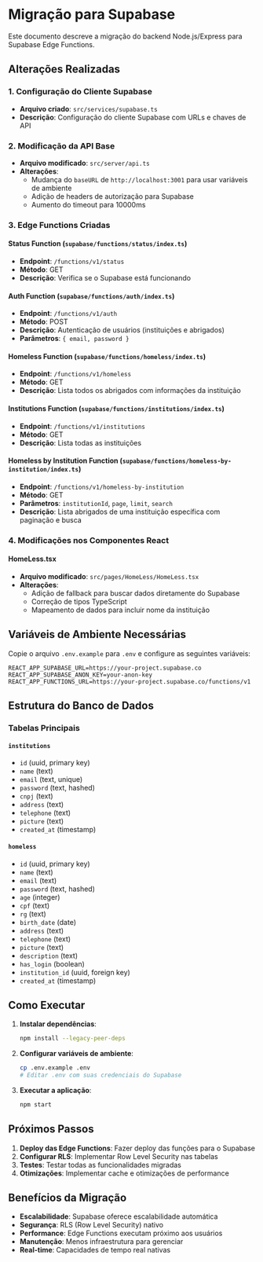 # Migração para Supabase

Este documento descreve a migração do backend Node.js/Express para Supabase Edge Functions.

## Alterações Realizadas

### 1. Configuração do Cliente Supabase
- **Arquivo criado**: `src/services/supabase.ts`
- **Descrição**: Configuração do cliente Supabase com URLs e chaves de API

### 2. Modificação da API Base
- **Arquivo modificado**: `src/server/api.ts`
- **Alterações**:
  - Mudança do `baseURL` de `http://localhost:3001` para usar variáveis de ambiente
  - Adição de headers de autorização para Supabase
  - Aumento do timeout para 10000ms

### 3. Edge Functions Criadas

#### Status Function (`supabase/functions/status/index.ts`)
- **Endpoint**: `/functions/v1/status`
- **Método**: GET
- **Descrição**: Verifica se o Supabase está funcionando

#### Auth Function (`supabase/functions/auth/index.ts`)
- **Endpoint**: `/functions/v1/auth`
- **Método**: POST
- **Descrição**: Autenticação de usuários (instituições e abrigados)
- **Parâmetros**: `{ email, password }`

#### Homeless Function (`supabase/functions/homeless/index.ts`)
- **Endpoint**: `/functions/v1/homeless`
- **Método**: GET
- **Descrição**: Lista todos os abrigados com informações da instituição

#### Institutions Function (`supabase/functions/institutions/index.ts`)
- **Endpoint**: `/functions/v1/institutions`
- **Método**: GET
- **Descrição**: Lista todas as instituições

#### Homeless by Institution Function (`supabase/functions/homeless-by-institution/index.ts`)
- **Endpoint**: `/functions/v1/homeless-by-institution`
- **Método**: GET
- **Parâmetros**: `institutionId`, `page`, `limit`, `search`
- **Descrição**: Lista abrigados de uma instituição específica com paginação e busca

### 4. Modificações nos Componentes React

#### HomeLess.tsx
- **Arquivo modificado**: `src/pages/HomeLess/HomeLess.tsx`
- **Alterações**:
  - Adição de fallback para buscar dados diretamente do Supabase
  - Correção de tipos TypeScript
  - Mapeamento de dados para incluir nome da instituição

## Variáveis de Ambiente Necessárias

Copie o arquivo `.env.example` para `.env` e configure as seguintes variáveis:

```env
REACT_APP_SUPABASE_URL=https://your-project.supabase.co
REACT_APP_SUPABASE_ANON_KEY=your-anon-key
REACT_APP_FUNCTIONS_URL=https://your-project.supabase.co/functions/v1
```

## Estrutura do Banco de Dados

### Tabelas Principais

#### `institutions`
- `id` (uuid, primary key)
- `name` (text)
- `email` (text, unique)
- `password` (text, hashed)
- `cnpj` (text)
- `address` (text)
- `telephone` (text)
- `picture` (text)
- `created_at` (timestamp)

#### `homeless`
- `id` (uuid, primary key)
- `name` (text)
- `email` (text)
- `password` (text, hashed)
- `age` (integer)
- `cpf` (text)
- `rg` (text)
- `birth_date` (date)
- `address` (text)
- `telephone` (text)
- `picture` (text)
- `description` (text)
- `has_login` (boolean)
- `institution_id` (uuid, foreign key)
- `created_at` (timestamp)

## Como Executar

1. **Instalar dependências**:
   ```bash
   npm install --legacy-peer-deps
   ```

2. **Configurar variáveis de ambiente**:
   ```bash
   cp .env.example .env
   # Editar .env com suas credenciais do Supabase
   ```

3. **Executar a aplicação**:
   ```bash
   npm start
   ```

## Próximos Passos

1. **Deploy das Edge Functions**: Fazer deploy das funções para o Supabase
2. **Configurar RLS**: Implementar Row Level Security nas tabelas
3. **Testes**: Testar todas as funcionalidades migradas
4. **Otimizações**: Implementar cache e otimizações de performance

## Benefícios da Migração

- **Escalabilidade**: Supabase oferece escalabilidade automática
- **Segurança**: RLS (Row Level Security) nativo
- **Performance**: Edge Functions executam próximo aos usuários
- **Manutenção**: Menos infraestrutura para gerenciar
- **Real-time**: Capacidades de tempo real nativas